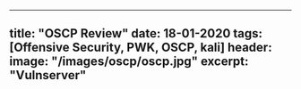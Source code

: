 ---
title: "OSCP Review"
date: 18-01-2020
tags: [Offensive Security, PWK, OSCP, kali]
header:
  image: "/images/oscp/oscp.jpg"
 excerpt: "Vulnserver"
 ---
 
